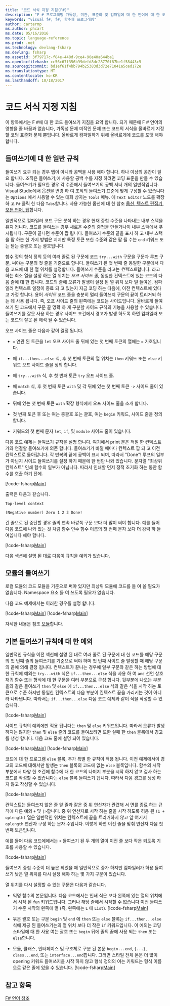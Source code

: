 ```yaml
---
title: "코드 서식 지정 지침(F#)"
description: "F # 프로그래밍 가독성, 미관, 표준화 및 컴파일에 대 한 언어에 대 한 코드 들여쓰기 서식 지정 지침에 알아봅니다."
keywords: "visual f#, f#, 함수형 프로그래밍"
author: cartermp
ms.author: phcart
ms.date: 05/16/2016
ms.topic: language-reference
ms.prod: .net
ms.technology: devlang-fsharp
ms.devlang: fsharp
ms.assetid: 3f79717c-f84e-448d-9ce4-90e40a644ba1
ms.openlocfilehash: cc56c67f356b99defd8dc28770f87be1f58443c5
ms.sourcegitcommit: bd1ef61f4bb794b25383d3d72e71041a5ced172e
ms.translationtype: MT
ms.contentlocale: ko-KR
ms.lasthandoff: 10/18/2017
---
```

# <a name="code-formatting-guidelines"></a>코드 서식 지정 지침

이 항목에서는 F #에 대 한 코드 들여쓰기 지침을 요약 합니다. 되기 때문에 F # 언어의 영향을 줄 바꿈과 없습니다, 가독성 문제 미적인 문제 또는 코드의 서식을 올바르게 지정할 코딩 표준화 문제 뿐입니다. 올바르게 컴파일하기 위해 올바르게에 코드를 포맷 해야 합니다.


## <a name="general-rules-for-indentation"></a>들여쓰기에 대 한 일반 규칙
들여쓰기 요구 되는 경우 탭이 아니라 공백을 사용 해야 합니다. 하나 이상의 공간이 필요 합니다. 조직은 들여쓰기;에 사용할 공백 수를 지정 하려면 코딩 표준을 만들 수 있습니다. 들여쓰기가 필요한 경우 각 수준에서 들여쓰기의 공백 서너 개의 일반적입니다. Visual Studio에서 옵션을 변경 하 여 조직의 들여쓰기 표준에 맞게 구성할 수 있습니다는 `Options` 에서 사용할 수 있는 대화 상자는 `Tools` 메뉴. 에 `Text Editor` 노드를 확장 하 고 `F#` 클릭 한 다음 `Tabs`합니다. 사용 가능한 옵션에 대 한 참조 [옵션, 텍스트 편집기, 모든 언어, 탭](https://msdn.microsoft.com/library/7sffa753.aspx)합니다.

일반적으로 컴파일러 코드 구문 분석 하는 경우 현재 중첩 수준을 나타내는 내부 스택을 유지 됩니다. 코드를 들여쓰는 경우 새로운 수준의 중첩을 만들거나이 내부 스택에서 푸시됩니다. 구문이 끝나면 수준이 팝 됩니다. 들여쓰기 수준의 끝을 표시 하 고 내부 스택을 팝 하는 한 가지 방법은 지지만 특정 토큰 또한 수준와 같은 팝 될 수는 `end` 키워드 또는 닫는 중괄호 또는 괄호입니다.

함수 정의 형식 정의 등의 여러 줄로 된 구문에 코드 `try...with` 구문을 구문과 루프 구문, 써야는 구문의 첫 줄을 기준으로 합니다. 들여쓰기 된 첫 번째 줄 동일한 구문에서 다음 코드에 대 한 열 위치를 설정합니다. 들여쓰기 수준을 라고는 *컨텍스트*합니다. 라고 하는 최소 열을 설정 하는 열 위치는 *오프 사이드 줄*, 동일한 컨텍스트에 있는 코드의 다음 줄에 대 한 합니다. 코드의 줄에 오류가 발생이 설정 된 열 위치 보다 덜 들여쓴, 컴파일러 컨텍스트 일정이 종료 되 고 있는지 지금 코딩 하는 다음에, 이전 컨텍스트에 있다고 가정 합니다. 용어 *사이드* 코드 줄을 충분히 멀리 들여쓰지 구문의 끝이 트리거되 하는 데 사용 됩니다. 즉, 오프 사이드 줄의 왼쪽에는 코드는 사이드입니다. 올바르게 들여쓰기 된 코드에서 구문 끝 명확 하 게 구분할 사이드 규칙의 기능을 사용할 수 있습니다. 들여쓰기를 잘못 사용 하는 경우 사이드 조건에서 경고가 발생 하도록 하면 컴파일러 또는 코드의 잘못 된 해석 될 수 있습니다.

오프 사이드 줄은 다음과 같이 결정 됩니다.


- `=` 연관 된 토큰을 `let` 오프 사이드 줄 뒤에 있는 첫 번째 토큰의 열에는 `=` 기호입니다.


- 에 `if...then...else` 식, 후 첫 번째 토큰의 열 위치는 `then` 키워드 또는 `else` 키워드 오프 사이드 줄을 정의 합니다.


- 에 `try...with` 식, 후 첫 번째 토큰 `try` 오프 사이드 줄.


- 에 `match` 식, 후 첫 번째 토큰 `with` 및 각 뒤에 있는 첫 번째 토큰 `->` 사이드 줄이 있습니다.


- 뒤에 있는 첫 번째 토큰 `with` 확장 형식에서 오프 사이드 줄을 소개 합니다.


- 첫 번째 토큰 후 또는 여는 중괄호 또는 괄호, 여는 `begin` 키워드, 사이드 줄을 정의 합니다.


- 키워드의 첫 번째 문자 `let`, `if`, 및 `module` 사이드 줄이 있습니다.


다음 코드 예제는 들여쓰기 규칙을 설명 합니다. 여기에서 print 문은 적절 한 컨텍스트가와 연결할 들여쓰기에 의존 합니다. 들여쓰기가 바뀔 때마다 컨텍스트 팝 되 고 이전 컨텍스트로 돌아갑니다. 각 반복의 끝에 공백이 표시 되며, 따라서 "Done"! 루프의 일부가 아닌지 사이드 들여쓰기를 설정 하기 때문에 한 번만 나와 있습니다. 문자열 "최상위 컨텍스트" 인쇄 함수의 일부가 아닙니다. 따라서 인쇄할 먼저 정적 초기화 하는 동안 함수를 호출 하기 전에.

[!code-fsharp[Main](../../../samples/snippets/fsharp/code-formatting/snippet1.fs)]

출력은 다음과 같습니다.

```
Top-level context

(Negative number) Zero 1 2 3 Done!
```

긴 줄으로 된 중단할 경우 줄의 연속 바깥쪽 구문 보다 더 많이 써야 합니다. 예를 들어 다음 코드에 나와 있는 것 처럼 함수 인수 함수 이름의 첫 번째 문자 보다 더 강력 하 들여씁니다 해야 합니다.

[!code-fsharp[Main](../../../samples/snippets/fsharp/code-formatting/snippet2.fs)]

다음 섹션에 설명 된 대로 다음이 규칙을 예외가 있습니다.


## <a name="indentation-in-modules"></a>모듈의 들여쓰기
로컬 모듈의 코드 모듈을 기준으로 써야 있지만 최상위 모듈에 코드를 들 여 쓸 필요가 없습니다. Namespace 요소 들 여 쓰도록 필요가 없습니다.

다음 코드 예제에서는 이러한 경우를 설명 합니다.

[!code-fsharp[Main](../../../samples/snippets/fsharp/code-formatting/snippet3.fs)]
[!code-fsharp[Main](../../../samples/snippets/fsharp/code-formatting/snippet4.fs)]

자세한 내용은 참조 [모듈](modules.md)합니다.


## <a name="exceptions-to-the-basic-indentation-rules"></a>기본 들여쓰기 규칙에 대 한 예외
일반적인 규칙을 이전 섹션에 설명 된 대로 여러 줄로 된 구문에 대 한 코드를 해당 구문의 첫 번째 줄의 들여쓰기를 기준으로 써야 하며 첫 번째 사이드 줄 발생할 때 해당 구문의 끝에 의해 결정 됩니다. 컨텍스트가 끝나는 경우에 일부 구문와 같은 하는 방법에 대 한 규칙에 예외는 `try...with` 식은 `if...then...else` 식을 사용 하 여 `and` 선언 상호 재귀 함수 또는 형식에 대 한 구문을 여러 부분으로 구성 합니다. 뒷부분에 나오는 부분을와 같은 들여쓰기 `then` 및 `else` 에 `if...then...else` 식의 같은 식을 시작 하는 토큰으로 수준 하지만 동일한 컨텍스트의 다음 부분이 컨텍스트 끝을 가리키는 것이 아니라 나타냅니다. 따라서는 `if...then...else` 다음 코드 예제와 같이 식을 작성할 수 있습니다.

[!code-fsharp[Main](../../../samples/snippets/fsharp/code-formatting/snippet5.fs)]

사이드 규칙의 예외에만 적용 됩니다는 `then` 및 `else` 키워드입니다. 따라서 오류가 발생 하지는 않지만 `then` 및 `else` 줄의 코드를 들여쓰려면 또한 실패 한 `then` 블록에서 경고를 생성 합니다. 다음 코드 줄에 설명 되어 있습니다.

[!code-fsharp[Main](../../../samples/snippets/fsharp/code-formatting/snippet6.fs)]
[!code-fsharp[Main](../../../samples/snippets/fsharp/code-formatting/snippet7.fs)]

코드에 대 한 프로그램 `else` 블록, 추가 특별 한 규칙이 적용 됩니다. 이전 예제에서이 경고의 코드에 대해서만 발생는 `then` 블록의 코드에 없는 `else` 블록입니다. 함수의 시작 부분에서 다양 한 조건에 함수에 대 한 코드의 나머지 부분을 시작 하지 않고 검사 하는 코드를 작성할 수 있습니다는 `else` 블록 들여쓰기 됩니다. 따라서 다음 경고를 생성 하지 않고 작성할 수 있습니다.

[!code-fsharp[Main](../../../samples/snippets/fsharp/code-formatting/snippet8.fs)]

컨텍스트는 들여쓰지 않은 줄 앞 줄과 같은 중 위 연산자가 관련해 서 면를 종료 하는 규칙에 다른 예외 `+` 및 `|>`합니다. 중 위 연산자로 시작 하는 줄을 시작 하도록 허용 된 `(1 + oplength)` 열은 일반적인 위치는 컨텍스트에 끝을 트리거하지 않고 앞 여기서 `oplength` 연산자 구성 하는 문자 수입니다. 이렇게 하면 이전 줄을 맞춰 연산자 다음 첫 번째 토큰입니다.

예를 들어 다음 코드에에서는 `+` 들여쓰기 된 두 개의 열이 이전 줄 보다 작은 되도록 기호를 사용할 수 있습니다.

[!code-fsharp[Main](../../../samples/snippets/fsharp/code-formatting/snippet9.fs)]

들여쓰기 중첩 수준이 더 높은 되었을 때 일반적으로 증가 하지만 컴파일러가 허용 들여쓰기 낮은 열 위치를 다시 설정 해야 하는 몇 가지 구문이 있습니다.

열 위치를 다시 설정할 수 있는 구문은 다음과 같습니다.


- 익명 함수의 본문입니다. 다음 코드에서는 인쇄 식은 보다 왼쪽에 있는 열의 위치에서 시작 된 `fun` 키워드입니다. 그러나 해당 줄에서 시작할 수 없습니다 이전 들여쓰기 수준 시작의 왼쪽에 열 (즉, 왼쪽에는 `L` 에 `List`).
[!code-fsharp[Main](../../../samples/snippets/fsharp/code-formatting/snippet10.fs)]

- 묶은 괄호 또는 구문 `begin` 및 `end` 에 `then` 또는 `else` 블록는 `if...then...else` 식에 제공 된 들여쓰기는의 열 위치 보다 더 작은 `if` 키워드입니다. 이 예외는 코딩 스타일에 대 한 사용 여는 괄호 또는 `begin` 뒤에 줄의 끝에 사용 되는 `then` 또는 `else`합니다.


- 모듈, 클래스, 인터페이스 및 구조체로 구분 된 본문 `begin...end`, `{...}`, `class...end`, 또는 `interface...end`합니다. 그러면 스타일 전체 본문 더 많이 opening 키워드 들여쓰지을 시작 하지 않고 형식 정의의 여는 키워드는 형식 이름으로 같은 줄에 있을 수 있습니다.
[!code-fsharp[Main](../../../samples/snippets/fsharp/code-formatting/snippet13.fs)]


## <a name="see-also"></a>참고 항목
[F# 언어 참조](index.md)
